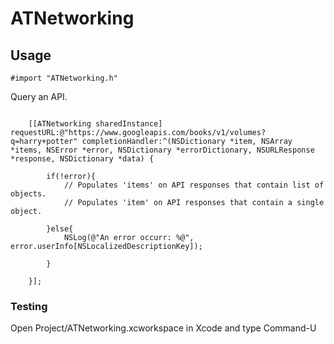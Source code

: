 ATNetworking
============

Usage
-----

~~~
#import "ATNetworking.h"
~~~


Query an API. 
~~~

    [[ATNetworking sharedInstance] requestURL:@"https://www.googleapis.com/books/v1/volumes?q=harry+potter" completionHandler:^(NSDictionary *item, NSArray *items, NSError *error, NSDictionary *errorDictionary, NSURLResponse *response, NSDictionary *data) {
        
		if(!error){
			// Populates 'items' on API responses that contain list of objects.
			// Populates 'item' on API responses that contain a single object.
		
		}else{
			NSLog(@"An error occurr: %@", error.userInfo[NSLocalizedDescriptionKey]);

		}
		
    }];

~~~



### Testing

Open Project/ATNetworking.xcworkspace in Xcode and type Command-U


